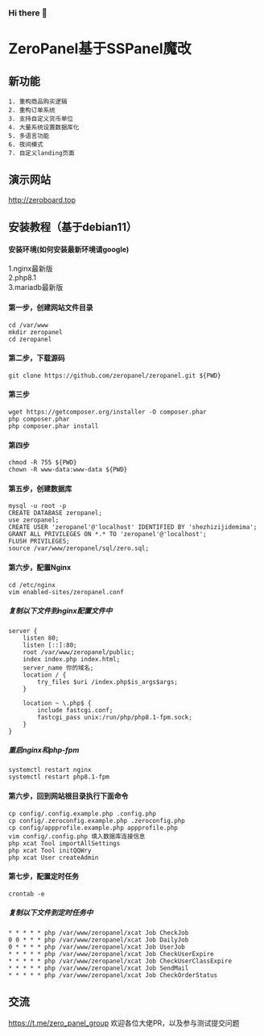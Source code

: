 ### Hi there 👋

<!--
**zeropanel/zeropanel** is a ✨ _special_ ✨ repository because its `README.md` (this file) appears on your GitHub profile.

Here are some ideas to get you started:

- 🔭 I’m currently working on ...
- 🌱 I’m currently learning ...
- 👯 I’m looking to collaborate on ...
- 🤔 I’m looking for help with ...
- 💬 Ask me about ...
- 📫 How to reach me: ...
- 😄 Pronouns: ...
- ⚡ Fun fact: ...
-->

# ZeroPanel基于SSPanel魔改
## 新功能
    1. 重构商品购买逻辑
    2. 重构订单系统
    3. 支持自定义货币单位
    4. 大量系统设置数据库化
    5. 多语言功能
    6. 夜间模式
    7. 自定义landing页面
## 演示网站
http://zeroboard.top
## 安装教程（基于debian11）
#### 安装环境(如何安装最新环境请google)
1.nginx最新版  
2.php8.1  
3.mariadb最新版
#### 第一步，创建网站文件目录
    cd /var/www
    mkdir zeropanel
    cd zeropanel
#### 第二步，下载源码
    git clone https://github.com/zeropanel/zeropanel.git ${PWD}
#### 第三步
    wget https://getcomposer.org/installer -O composer.phar
    php composer.phar
    php composer.phar install
#### 第四步
    chmod -R 755 ${PWD}
    chown -R www-data:www-data ${PWD}
#### 第五步，创建数据库
    mysql -u root -p
    CREATE DATABASE zeropanel;
    use zeropanel;
    CREATE USER 'zeropanel'@'localhost' IDENTIFIED BY 'shezhizijidemima';
    GRANT ALL PRIVILEGES ON *.* TO 'zeropanel'@'localhost';
    FLUSH PRIVILEGES;
    source /var/www/zeropanel/sql/zero.sql;
#### 第六步，配置Nginx
    cd /etc/nginx
    vim enabled-sites/zeropanel.conf
##### 复制以下文件到nginx配置文件中
    server {
        listen 80;
        listen [::]:80;
        root /var/www/zeropanel/public;
        index index.php index.html;
        server_name 你的域名;
        location / {
            try_files $uri /index.php$is_args$args;
        }   
    
        location ~ \.php$ {
            include fastcgi.conf;
            fastcgi_pass unix:/run/php/php8.1-fpm.sock;
        }
    }

##### 重启nginx和php-fpm
    systemctl restart nginx
    systemctl restart php8.1-fpm
#### 第六步，回到网站根目录执行下面命令
    cp config/.config.example.php .config.php
    cp config/.zeroconfig.example.php .zeroconfig.php
    cp config/appprofile.example.php appprofile.php
    vim config/.config.php 填入数据库连接信息
    php xcat Tool importAllSettings
    php xcat Tool initQQWry
    php xcat User createAdmin
#### 第七步，配置定时任务
    crontab -e
##### 复制以下文件到定时任务中
    * * * * * php /var/www/zeropanel/xcat Job CheckJob
    0 0 * * * php /var/www/zeropanel/xcat Job DailyJob
    0 * * * * php /var/www/zeropanel/xcat Job UserJob
    * * * * * php /var/www/zeropanel/xcat Job CheckUserExpire
    * * * * * php /var/www/zeropanel/xcat Job CheckUserClassExpire
    * * * * * php /var/www/zeropanel/xcat Job SendMail
    * * * * * php /var/www/zeropanel/xcat Job CheckOrderStatus
## 交流
https://t.me/zero_panel_group
    欢迎各位大佬PR，以及参与测试提交问题
